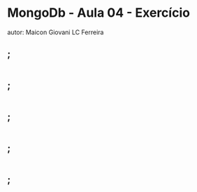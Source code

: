 # MongoDb - Aula 04 - Exercício
autor: Maicon Giovani LC Ferreira

## ;

```

```
## ;

```

```
## ;

```

```
## ;

```

```

## ;

```

```

